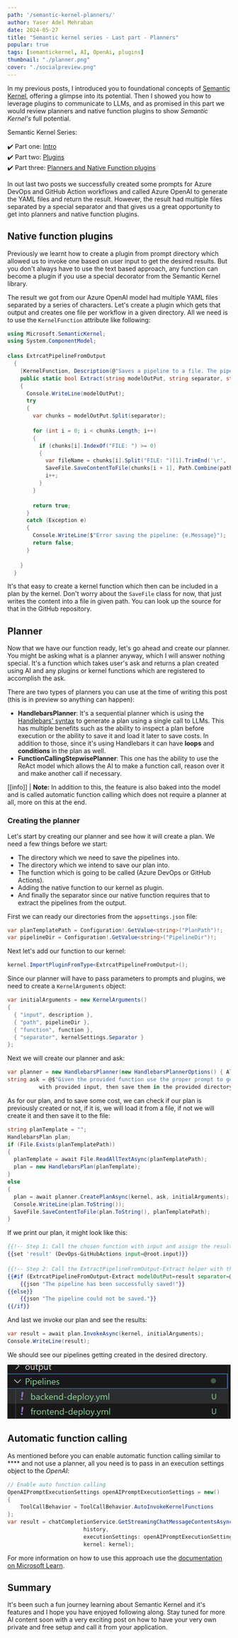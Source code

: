 ```yaml
---
path: '/semantic-kernel-planners/'
author: Yaser Adel Mehraban
date: 2024-05-27
title: "Semantic kernel series - Last part - Planners"
popular: true
tags: [semantickernel, AI, OpenAi, plugins]
thumbnail: "./planner.png"
cover: "./socialpreview.png"
---
```


In my previous posts, I introduced you to foundational concepts of [Semantic Kernel](https://learn.microsoft.com/en-us/semantic-kernel/overview/), offering a glimpse into its potential. Then I showed you how to leverage plugins to communicate to LLMs, and as promised in this part we would review planners and native function plugins to show _Semantic Kernel's_ full potential.

<!--more-->

Semantic Kernel Series:

✔️ Part one: [Intro](/blog/2024/04/30/semantic-kernel)
<br/>
✔️ Part two: [Plugins](/blog/2024/05/13/semantic-kernel-plugins)
<br/>
✔️ Part three: [Planners and Native Function plugins](/blog/2024/05/27/semantic-kernel-planners/)

In out last two posts we successfully created some prompts for Azure DevOps and GitHub Action workflows and called Azure OpenAI to generate the YAML files and return the result. However, the result had multiple files separated by a special separator and that gives us a great opportunity to get into planners and native function plugins.

## Native function plugins

Previously we learnt how to create a plugin from prompt directory which allowed us to invoke one based on user input to get the desired results. But you don't always have to use the text based approach, any function can become a plugin if you use a special decorator from the Semantic Kernel library.

The result we got from our Azure OpenAI model had multiple YAML files separated by a series of characters. Let's create a plugin which gets that output and creates one file per workflow in a given directory. All we need is to use the `KernelFunction` attribute like following:

```csharp
using Microsoft.SemanticKernel;
using System.ComponentModel;

class ExtrcatPipelineFromOutput
  {
    [KernelFunction, Description(@"Saves a pipeline to a file. The pipeline is a YAML file.")]
    public static bool Extract(string modelOutPut, string separator, string path)
    {
      Console.WriteLine(modelOutPut);
      try
      {
        var chunks = modelOutPut.Split(separator);

        for (int i = 0; i < chunks.Length; i++)
        {
          if (chunks[i].IndexOf("FILE: ") >= 0)
          {
            var fileName = chunks[i].Split("FILE: ")[1].TrimEnd('\r', '\n');
            SaveFile.SaveContentToFile(chunks[i + 1], Path.Combine(path, fileName));
            i++;
          }
        }

        return true;
      }
      catch (Exception e)
      {
        Console.WriteLine($"Error saving the pipeline: {e.Message}");
        return false;
      }

    }
  }
```

It's that easy to create a kernel function which then can be included in a plan by the kernel. Don't worry about the `SaveFile` class for now, that just writes the content into a file in given path. You can look up the source for that in the GitHub repository.

## Planner

Now that we have our function ready, let's go ahead and create our planner. You might be asking what is a planner anyway, which I will answer nothing special. It's a function which takes user's ask and returns a plan created using AI and any plugins or kernel functions which are registered to accomplish the ask.

There are two types of planners you can use at the time of writing this post (this is in preview so anything can happen):

* **HandlebarsPlanner**: It's a sequential planner which is using the [Handlebars' syntax](https://handlebarsjs.com/guide/) to generate a plan using a single call to LLMs. This has multiple benefits such as the ability to inspect a plan before execution or the ability to save it and load it later to save costs. In addition to those, since it's using Handlebars it can have **loops** and **conditions** in the plan as well.
* **FunctionCallingStepwisePlanner**: This one has the ability to use the ReAct model which allows the AI to make a function call, reason over it and make another call if necessary. 

[[info]]
| **Note:** In addition to this, the feature is also baked into the model and is called automatic function calling which does not require a planner at all, more on this at the end.

### Creating the planner

Let's start by creating our planner and see how it will create a plan. We need a few things before we start:

* The directory which we need to save the pipelines into.
* The directory which we intend to save our plan into.
* The function which is going to be called (Azure DevOps or GitHub Actions).
* Adding the native function to our kernel as plugin.
* And finally the separator since our native function requires that to extract the pipelines from the output.

First we can ready our directories from the `appsettings.json` file:

```csharp
var planTemplatePath = Configuration!.GetValue<string>("PlanPath")!;
var pipelineDir = Configuration!.GetValue<string>("PipelineDir")!;
```

Next let's add our function to our kernel:

```csharp
kernel.ImportPluginFromType<ExtrcatPipelineFromOutput>();
```

Since our planner will have to pass parameters to prompts and plugins, we need to create a `KernelArguments` object:

```csharp
var initialArguments = new KernelArguments()
{
  { "input", description },
  { "path", pipelineDir },
  { "function", function },
  { "separator", kernelSettings.Separator }
};
```

Next we will create our planner and ask:

```csharp
var planner = new HandlebarsPlanner(new HandlebarsPlannerOptions() { AllowLoops = true });
string ask = @$"Given the provided function use the proper prompt to generate the output
          with provided input, then save them in the provided directory ${pipelineDir}";
```

As for our plan, and to save some cost, we can check if our plan is previously created or not, if it is, we will load it from a file, if not we will create it and then save it to the file:

```csharp
string planTemplate = "";
HandlebarsPlan plan;
if (File.Exists(planTemplatePath))
{
  planTemplate = await File.ReadAllTextAsync(planTemplatePath);
  plan = new HandlebarsPlan(planTemplate);
}
else
{
  plan = await planner.CreatePlanAsync(kernel, ask, initialArguments);
  Console.WriteLine(plan.ToString());
  SaveFile.SaveContentToFile(plan.ToString(), planTemplatePath);
}
```

If we print our plan, it might look like this:

```handlebars
{{!-- Step 1: Call the chosen function with input and assign the result to a new variable "result" --}}
{{set 'result' (DevOps-GitHubActions input=@root.input)}}

{{!-- Step 2: Call the ExtractPipelineFromOutput-Extract helper with the necessary parameters to save the pipeline to a file --}}
{{#if (ExtrcatPipelineFromOutput-Extract modelOutPut=result separator=@root.separator path=@root.path)}}
    {{json "The pipeline has been successfully saved!"}}
{{else}}
    {{json "The pipeline could not be saved."}}
{{/if}}
```

And last we invoke our plan and see the results:

```csharp
var result = await plan.InvokeAsync(kernel, initialArguments);
Console.WriteLine(result);
```

We should see our pipelines getting created in the desired directory.

![GitHub Actions workflows being created by the planner](./pipelines.png)

## Automatic function calling

As mentioned before you can enable automatic function calling similar to **** and not use a planner, all you need is to pass in an execution settings object to the _OpenAI_:

```csharp
// Enable auto function calling
OpenAIPromptExecutionSettings openAIPromptExecutionSettings = new()
{
    ToolCallBehavior = ToolCallBehavior.AutoInvokeKernelFunctions
};
var result = chatCompletionService.GetStreamingChatMessageContentsAsync(
                        history,
                        executionSettings: openAIPromptExecutionSettings,
                        kernel: kernel);
```

For more information on how to use this approach use the [documentation on Microsoft Learn](https://learn.microsoft.com/en-us/semantic-kernel/agents/plugins/using-the-kernelfunction-decorator?tabs=Csharp).

## Summary

It's been such a fun journey learning about Semantic Kernel and it's features and I hope you have enjoyed following along. Stay tuned for more AI content soon with a very exciting post on how to have your very own private and free setup and call it from your application.